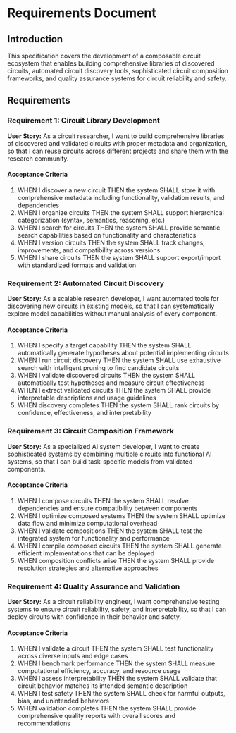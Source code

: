 # Requirements Document

## Introduction

This specification covers the development of a composable circuit ecosystem that enables building comprehensive libraries of discovered circuits, automated circuit discovery tools, sophisticated circuit composition frameworks, and quality assurance systems for circuit reliability and safety.

## Requirements

### Requirement 1: Circuit Library Development

**User Story:** As a circuit researcher, I want to build comprehensive libraries of discovered and validated circuits with proper metadata and organization, so that I can reuse circuits across different projects and share them with the research community.

#### Acceptance Criteria

1. WHEN I discover a new circuit THEN the system SHALL store it with comprehensive metadata including functionality, validation results, and dependencies
2. WHEN I organize circuits THEN the system SHALL support hierarchical categorization (syntax, semantics, reasoning, etc.)
3. WHEN I search for circuits THEN the system SHALL provide semantic search capabilities based on functionality and characteristics
4. WHEN I version circuits THEN the system SHALL track changes, improvements, and compatibility across versions
5. WHEN I share circuits THEN the system SHALL support export/import with standardized formats and validation

### Requirement 2: Automated Circuit Discovery

**User Story:** As a scalable research developer, I want automated tools for discovering new circuits in existing models, so that I can systematically explore model capabilities without manual analysis of every component.

#### Acceptance Criteria

1. WHEN I specify a target capability THEN the system SHALL automatically generate hypotheses about potential implementing circuits
2. WHEN I run circuit discovery THEN the system SHALL use exhaustive search with intelligent pruning to find candidate circuits
3. WHEN I validate discovered circuits THEN the system SHALL automatically test hypotheses and measure circuit effectiveness
4. WHEN I extract validated circuits THEN the system SHALL provide interpretable descriptions and usage guidelines
5. WHEN discovery completes THEN the system SHALL rank circuits by confidence, effectiveness, and interpretability

### Requirement 3: Circuit Composition Framework

**User Story:** As a specialized AI system developer, I want to create sophisticated systems by combining multiple circuits into functional AI systems, so that I can build task-specific models from validated components.

#### Acceptance Criteria

1. WHEN I compose circuits THEN the system SHALL resolve dependencies and ensure compatibility between components
2. WHEN I optimize composed systems THEN the system SHALL optimize data flow and minimize computational overhead
3. WHEN I validate compositions THEN the system SHALL test the integrated system for functionality and performance
4. WHEN I compile composed circuits THEN the system SHALL generate efficient implementations that can be deployed
5. WHEN composition conflicts arise THEN the system SHALL provide resolution strategies and alternative approaches

### Requirement 4: Quality Assurance and Validation

**User Story:** As a circuit reliability engineer, I want comprehensive testing systems to ensure circuit reliability, safety, and interpretability, so that I can deploy circuits with confidence in their behavior and safety.

#### Acceptance Criteria

1. WHEN I validate a circuit THEN the system SHALL test functionality across diverse inputs and edge cases
2. WHEN I benchmark performance THEN the system SHALL measure computational efficiency, accuracy, and resource usage
3. WHEN I assess interpretability THEN the system SHALL validate that circuit behavior matches its intended semantic description
4. WHEN I test safety THEN the system SHALL check for harmful outputs, bias, and unintended behaviors
5. WHEN validation completes THEN the system SHALL provide comprehensive quality reports with overall scores and recommendations